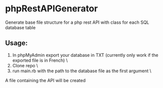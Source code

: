 # phpRestAPIGenerator
Generate base file structure for a php rest API with class for each SQL database table

## Usage:
1. In phpMyAdmin export your database in TXT (currently only work if the exported file is in French) \
2. Clone repo \
3. run main.rb with the path to the database file as the first argument \

A file containing the API will be created
